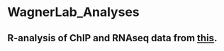 # WagnerLab_Analyses

R-analysis of ChIP and RNAseq data from [this](https://academic.oup.com/plcell/article/34/8/2969/6580212#367433007).
- 
